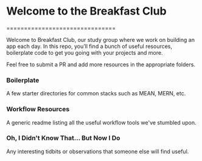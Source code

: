 # Welcome to the Breakfast Club
===============================

Welcome to Breakfast Club, our study group where we work on building an app each day. In this repo, you’ll find a bunch of useful resources, boilerplate code to get you going with your projects and more.

Feel free to submit a PR and add more resources in the appropriate folders.


### Boilerplate
A few starter directories for common stacks such as MEAN, MERN, etc.

### Workflow Resources
A generic readme listing all the useful workflow tools we've stumbled upon.

### Oh, I Didn't Know That... But Now I Do
Any interesting tidbits or observations that someone else will find useful.
